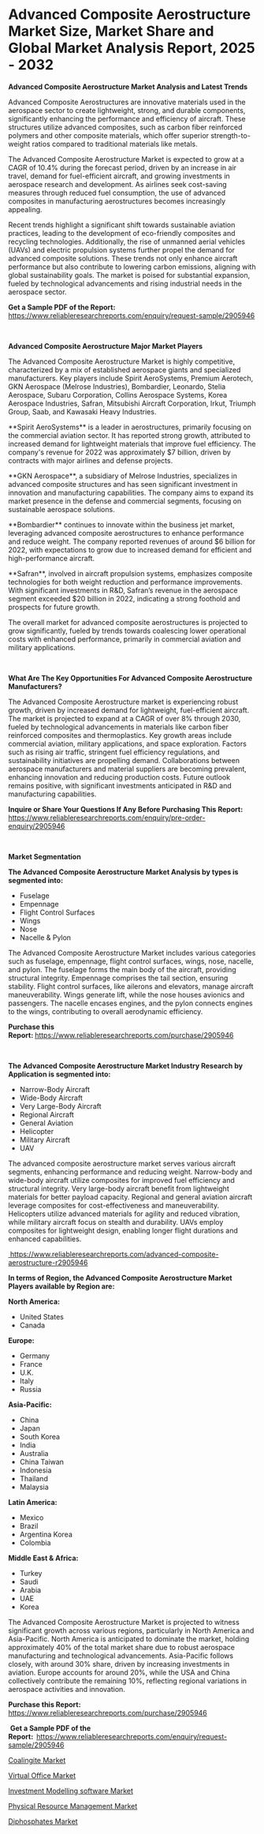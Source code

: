 <p><h1>Advanced Composite Aerostructure Market Size, Market Share and Global Market Analysis Report, 2025 - 2032</h1></p><p><strong>Advanced Composite Aerostructure Market Analysis and Latest Trends</strong></p>
<p><p>Advanced Composite Aerostructures are innovative materials used in the aerospace sector to create lightweight, strong, and durable components, significantly enhancing the performance and efficiency of aircraft. These structures utilize advanced composites, such as carbon fiber reinforced polymers and other composite materials, which offer superior strength-to-weight ratios compared to traditional materials like metals. </p><p>The Advanced Composite Aerostructure Market is expected to grow at a CAGR of 10.4% during the forecast period, driven by an increase in air travel, demand for fuel-efficient aircraft, and growing investments in aerospace research and development. As airlines seek cost-saving measures through reduced fuel consumption, the use of advanced composites in manufacturing aerostructures becomes increasingly appealing. </p><p>Recent trends highlight a significant shift towards sustainable aviation practices, leading to the development of eco-friendly composites and recycling technologies. Additionally, the rise of unmanned aerial vehicles (UAVs) and electric propulsion systems further propel the demand for advanced composite solutions. These trends not only enhance aircraft performance but also contribute to lowering carbon emissions, aligning with global sustainability goals. The market is poised for substantial expansion, fueled by technological advancements and rising industrial needs in the aerospace sector.</p></p>
<p><strong>Get a Sample PDF of the Report:&nbsp;</strong> <a href="https://www.reliableresearchreports.com/enquiry/request-sample/2905946?utm_campaign=121&utm_medium=2&utm_source=Github&utm_content=ia&utm_term=12032025&utm_id=advanced-composite-aerostructure">https://www.reliableresearchreports.com/enquiry/request-sample/2905946</a></p>
<p>&nbsp;</p>
<p><strong>Advanced Composite Aerostructure Major Market Players</strong></p>
<p><p>The Advanced Composite Aerostructure Market is highly competitive, characterized by a mix of established aerospace giants and specialized manufacturers. Key players include Spirit AeroSystems, Premium Aerotech, GKN Aerospace (Melrose Industries), Bombardier, Leonardo, Stelia Aerospace, Subaru Corporation, Collins Aerospace Systems, Korea Aerospace Industries, Safran, Mitsubishi Aircraft Corporation, Irkut, Triumph Group, Saab, and Kawasaki Heavy Industries.</p><p>**Spirit AeroSystems** is a leader in aerostructures, primarily focusing on the commercial aviation sector. It has reported strong growth, attributed to increased demand for lightweight materials that improve fuel efficiency. The company's revenue for 2022 was approximately $7 billion, driven by contracts with major airlines and defense projects.</p><p>**GKN Aerospace**, a subsidiary of Melrose Industries, specializes in advanced composite structures and has seen significant investment in innovation and manufacturing capabilities. The company aims to expand its market presence in the defense and commercial segments, focusing on sustainable aerospace solutions.</p><p>**Bombardier** continues to innovate within the business jet market, leveraging advanced composite aerostructures to enhance performance and reduce weight. The company reported revenues of around $6 billion for 2022, with expectations to grow due to increased demand for efficient and high-performance aircraft.</p><p>**Safran**, involved in aircraft propulsion systems, emphasizes composite technologies for both weight reduction and performance improvements. With significant investments in R&D, Safran’s revenue in the aerospace segment exceeded $20 billion in 2022, indicating a strong foothold and prospects for future growth.</p><p>The overall market for advanced composite aerostructures is projected to grow significantly, fueled by trends towards coalescing lower operational costs with enhanced performance, primarily in commercial aviation and military applications.</p></p>
<p>&nbsp;</p>
<p><strong>What Are The Key Opportunities For Advanced Composite Aerostructure Manufacturers?</strong></p>
<p><p>The Advanced Composite Aerostructure market is experiencing robust growth, driven by increased demand for lightweight, fuel-efficient aircraft. The market is projected to expand at a CAGR of over 8% through 2030, fueled by technological advancements in materials like carbon fiber reinforced composites and thermoplastics. Key growth areas include commercial aviation, military applications, and space exploration. Factors such as rising air traffic, stringent fuel efficiency regulations, and sustainability initiatives are propelling demand. Collaborations between aerospace manufacturers and material suppliers are becoming prevalent, enhancing innovation and reducing production costs. Future outlook remains positive, with significant investments anticipated in R&D and manufacturing capabilities.</p></p>
<p><strong>Inquire or Share Your Questions If Any Before Purchasing This Report:</strong> <a href="https://www.reliableresearchreports.com/enquiry/pre-order-enquiry/2905946?utm_campaign=121&utm_medium=2&utm_source=Github&utm_content=ia&utm_term=12032025&utm_id=advanced-composite-aerostructure">https://www.reliableresearchreports.com/enquiry/pre-order-enquiry/2905946</a></p>
<p>&nbsp;</p>
<p><strong>Market Segmentation</strong></p>
<p><strong>The Advanced Composite Aerostructure Market Analysis by types is segmented into:</strong></p>
<p><ul><li>Fuselage</li><li>Empennage</li><li>Flight Control Surfaces</li><li>Wings</li><li>Nose</li><li>Nacelle & Pylon</li></ul></p>
<p><p>The Advanced Composite Aerostructure Market includes various categories such as fuselage, empennage, flight control surfaces, wings, nose, nacelle, and pylon. The fuselage forms the main body of the aircraft, providing structural integrity. Empennage comprises the tail section, ensuring stability. Flight control surfaces, like ailerons and elevators, manage aircraft maneuverability. Wings generate lift, while the nose houses avionics and passengers. The nacelle encases engines, and the pylon connects engines to the wings, contributing to overall aerodynamic efficiency.</p></p>
<p><strong>Purchase this Report:&nbsp;</strong><a href="https://www.reliableresearchreports.com/purchase/2905946?utm_campaign=121&utm_medium=2&utm_source=Github&utm_content=ia&utm_term=12032025&utm_id=advanced-composite-aerostructure">https://www.reliableresearchreports.com/purchase/2905946</a></p>
<p>&nbsp;</p>
<p><strong>The Advanced Composite Aerostructure Market Industry Research by Application is segmented into:</strong></p>
<p><ul><li>Narrow-Body Aircraft</li><li>Wide-Body Aircraft</li><li>Very Large-Body Aircraft</li><li>Regional Aircraft</li><li>General Aviation</li><li>Helicopter</li><li>Military Aircraft</li><li>UAV</li></ul></p>
<p><p>The advanced composite aerostructure market serves various aircraft segments, enhancing performance and reducing weight. Narrow-body and wide-body aircraft utilize composites for improved fuel efficiency and structural integrity. Very large-body aircraft benefit from lightweight materials for better payload capacity. Regional and general aviation aircraft leverage composites for cost-effectiveness and maneuverability. Helicopters utilize advanced materials for agility and reduced vibration, while military aircraft focus on stealth and durability. UAVs employ composites for lightweight design, enabling longer flight durations and enhanced capabilities.</p></p>
<p><a href="https://www.reliableresearchreports.com/advanced-composite-aerostructure-r2905946?utm_campaign=121&utm_medium=2&utm_source=Github&utm_content=ia&utm_term=12032025&utm_id=advanced-composite-aerostructure">&nbsp;https://www.reliableresearchreports.com/advanced-composite-aerostructure-r2905946</a></p>
<p><strong>In terms of Region, the Advanced Composite Aerostructure Market Players available by Region are:</strong></p>
<p>
    <p> <strong> North America: </strong>
        <ul>
            <li>United States</li>
            <li>Canada</li>
        </ul>
        </p> 
    <p> <strong> Europe: </strong>
        <ul>
            <li>Germany</li>
            <li>France</li>
            <li>U.K.</li>
            <li>Italy</li>
            <li>Russia</li>
        </ul>
        </p> 
    <p> <strong> Asia-Pacific: </strong>
        <ul>
            <li>China</li>
            <li>Japan</li>
            <li>South Korea</li>
            <li>India</li>
            <li>Australia</li>
            <li>China Taiwan</li>
            <li>Indonesia</li>
            <li>Thailand</li>
            <li>Malaysia</li>
        </ul>
        </p> 
    <p> <strong> Latin America: </strong>
        <ul>
            <li>Mexico</li>
            <li>Brazil</li>
            <li>Argentina Korea</li>
            <li>Colombia</li>
        </ul>
        </p> 
    <p> <strong> Middle East & Africa: </strong>
        <ul>
            <li>Turkey</li>
            <li>Saudi</li>
            <li>Arabia</li>
            <li>UAE</li>
            <li>Korea</li>
        </ul>
    </p>
    </p>
<p><p>The Advanced Composite Aerostructure Market is projected to witness significant growth across various regions, particularly in North America and Asia-Pacific. North America is anticipated to dominate the market, holding approximately 40% of the total market share due to robust aerospace manufacturing and technological advancements. Asia-Pacific follows closely, with around 30% share, driven by increasing investments in aviation. Europe accounts for around 20%, while the USA and China collectively contribute the remaining 10%, reflecting regional variations in aerospace activities and innovation.</p></p>
<p><strong>Purchase this Report: </strong><a href="https://www.reliableresearchreports.com/purchase/2905946?utm_campaign=121&utm_medium=2&utm_source=Github&utm_content=ia&utm_term=12032025&utm_id=advanced-composite-aerostructure">https://www.reliableresearchreports.com/purchase/2905946</a></p>
<p>&nbsp;<strong>Get a Sample PDF of the Report:&nbsp;&nbsp;</strong><a href="https://www.reliableresearchreports.com/enquiry/request-sample/2905946?utm_campaign=121&utm_medium=2&utm_source=Github&utm_content=ia&utm_term=12032025&utm_id=advanced-composite-aerostructure">https://www.reliableresearchreports.com/enquiry/request-sample/2905946</a></p>
<p><strong></strong></p>
<p><p><a href="https://github.com/nathandecarvalho/Market-Research-Report-List-6/blob/main/coalingite-market.md?utm_campaign=121&utm_medium=2&utm_source=Github&utm_content=ia&utm_term=12032025&utm_id=advanced-composite-aerostructure">Coalingite Market</a></p><p><a href="https://github.com/julyju69/Market-Research-Report-List-6/blob/main/virtual-office-market.md?utm_campaign=121&utm_medium=2&utm_source=Github&utm_content=ia&utm_term=12032025&utm_id=advanced-composite-aerostructure">Virtual Office Market</a></p><p><a href="https://github.com/abbislposival/Market-Research-Report-List-1/blob/main/investment-modelling-software-market.md?utm_campaign=121&utm_medium=2&utm_source=Github&utm_content=ia&utm_term=12032025&utm_id=advanced-composite-aerostructure">Investment Modelling software Market</a></p><p><a href="https://github.com/DixieGrimes/Market-Research-Report-List-1/blob/main/physical-resource-management-market.md?utm_campaign=121&utm_medium=2&utm_source=Github&utm_content=ia&utm_term=12032025&utm_id=advanced-composite-aerostructure">Physical Resource Management Market</a></p><p><a href="https://github.com/gdfhhhj/Market-Research-Report-List-7/blob/main/diphosphates-market.md?utm_campaign=121&utm_medium=2&utm_source=Github&utm_content=ia&utm_term=12032025&utm_id=advanced-composite-aerostructure">Diphosphates Market</a></p></p>